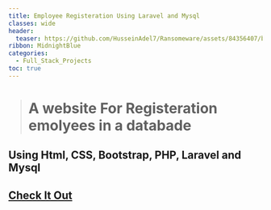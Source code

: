 ```yaml
---
title: Employee Registeration Using Laravel and Mysql
classes: wide
header:
  teaser: https://github.com/HusseinAdel7/Ransomeware/assets/84356407/bb4877f4-50b4-4bfd-90b2-da2fe671c527
ribbon: MidnightBlue
categories:
  - Full_Stack_Projects
toc: true
---
```



> # A website For Registeration emolyees in a databade
## Using Html, CSS, Bootstrap, PHP, Laravel and Mysql
 
## [Check It Out ](https://github.com/HusseinAdel7/Employee_Registeration_Using_Laravel_and-Mysql/raw/main/laravel.mp4)
